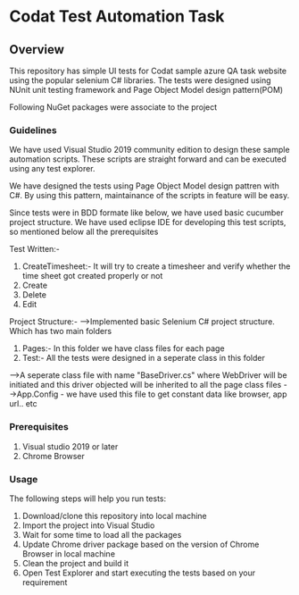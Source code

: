 # Codat Test Automation Task

## Overview
This repository has simple UI tests for Codat sample azure QA task website using the popular selenium C# libraries. The tests were designed using NUnit unit testing framework and Page Object Model design pattern(POM)

Following NuGet packages were associate to the project
  <package id="MSTest.TestAdapter" version="1.3.2" targetFramework="net472" />
  <package id="MSTest.TestFramework" version="1.3.2" targetFramework="net472" />
  <package id="Selenium.Support" version="4.1.0" targetFramework="net472" />
  <package id="Selenium.WebDriver" version="4.1.0" targetFramework="net472" />
  <package id="Selenium.WebDriver.ChromeDriver" version="84.0.4147.3001" targetFramework="net472" />
  <package id="System.Configuration.ConfigurationManager" version="6.0.0" targetFramework="net472" />
  <package id="System.Security.AccessControl" version="6.0.0" targetFramework="net472" />
  <package id="System.Security.Permissions" version="6.0.0" targetFramework="net472" />
  <package id="System.Security.Principal.Windows" version="5.0.0" targetFramework="net472" />

### Guidelines
We have used Visual Studio 2019 community edition to design these sample automation scripts. These scripts are straight forward and can be executed using any test explorer.

We have designed the tests using Page Object Model design pattren with C#. By using this pattern, maintainance of the scripts in feature will be easy.

Since tests were in BDD formate like below, we have used basic cucumber project structure. We have used eclipse IDE for developing this test scripts, so mentioned below all the prerequisites

Test Written:-
1. CreateTimesheet:- It will try to create a timesheer and verify whether the time sheet got created properly or not
2. Create
3. Delete
4. Edit

Project Structure:-
-->Implemented basic Selenium C# project structure. Which has two main folders
1. Pages:- In this folder we have class files for each page
2. Test:- All the tests were designed in a seperate class in this folder

-->A seperate class file with name "BaseDriver.cs" where WebDriver will be initiated and this driver objected will be inherited to all the page class files
-->App.Config - we have used this file to get constant data like browser, app url.. etc



### Prerequisites
1. Visual studio 2019 or later
2. Chrome Browser

### Usage
The following steps will help you run tests:
1. Download/clone this repository into local machine
2. Import the project into Visual Studio
3. Wait for some time to load all the packages
4. Update Chrome driver package based on the version of Chrome Browser in local machine
5. Clean the project and build it
6. Open Test Explorer and start executing the tests based on your requirement
